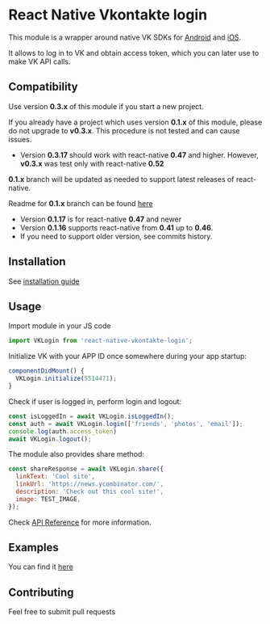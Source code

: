 # React Native Vkontakte login

This module is a wrapper around native VK SDKs for [Android](https://new.vk.com/dev/android_sdk) and [iOS](https://new.vk.com/dev/ios_sdk).

It allows to log in to VK and obtain access token, which you can later use to make VK API calls.

## Compatibility

Use version **0.3.x** of this module if you start a new project.

If you already have a project which uses version **0.1.x** of this module, please do not upgrade to **v0.3.x**.
This procedure is not tested and can cause issues.

* Version **0.3.17** should work with react-native **0.47** and higher. However, **v0.3.x** was test only with react-native **0.52**

**0.1.x** branch will be updated as needed to support latest releases of react-native.

Readme for **0.1.x** branch can be found [here](docs/README_V1.md)

* Version **0.1.17** is for react-native **0.47** and newer
* Version **0.1.16** supports react-native from **0.41** up to **0.46**.
* If you need to support older version, see commits history.

## Installation

See [installation guide](docs/installation.md)

## Usage

Import module in your JS code

```js
import VKLogin from 'react-native-vkontakte-login';
```

Initialize VK with your APP ID once somewhere during your app startup:

```js
componentDidMount() {
  VKLogin.initialize(5514471);
}
```

Check if user is logged in, perform login and logout:

```js
const isLoggedIn = await VKLogin.isLoggedIn();
const auth = await VKLogin.login(['friends', 'photos', 'email']);
console.log(auth.access_token)
await VKLogin.logout();
```

The module also provides share method:

```js
const shareResponse = await VKLogin.share({
  linkText: 'Cool site',
  linkUrl: 'https://news.ycombinator.com/',
  description: 'Check out this cool site!',
  image: TEST_IMAGE,
});
```

Check [API Reference](docs/API.md) for more information.

## Examples

You can find it [here](https://github.com/doomsower/react-native-vkontakte-login/tree/master/example)

## Contributing

Feel free to submit pull requests
